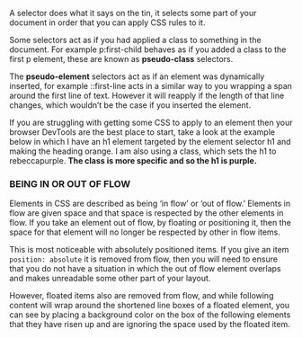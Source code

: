 A selector does what it says on the tin, it selects some part of your document in order that you can apply CSS rules to it.

Some selectors act as if you had applied a class to something in the document. For example p:first-child behaves as if you added a class to the first p element, these are known as **pseudo-class** selectors. 

The **pseudo-element** selectors act as if an element was dynamically inserted, for example ::first-line acts in a similar way to you wrapping a span around the first line of text. However it will reapply if the length of that line changes, which wouldn’t be the case if you inserted the element.

If you are struggling with getting some CSS to apply to an element then your browser DevTools are the best place to start, take a look at the example below in which I have an h1 element targeted by the element selector h1 and making the heading orange. I am also using a class, which sets the h1 to rebeccapurple. **The class is more specific and so the h1 is purple.**


### BEING IN OR OUT OF FLOW

Elements in CSS are described as being ‘in flow’ or ‘out of flow.’ Elements in flow are given space and that space is respected by the other elements in flow. If you take an element out of flow, by floating or positioning it, then the space for that element will no longer be respected by other in flow items.

This is most noticeable with absolutely positioned items. If you give an item `position: absolute` it is removed from flow, then you will need to ensure that you do not have a situation in which the out of flow element overlaps and makes unreadable some other part of your layout.

However, floated items also are removed from flow, and while following content will wrap around the shortened line boxes of a floated element, you can see by placing a background color on the box of the following elements that they have risen up and are ignoring the space used by the floated item.


